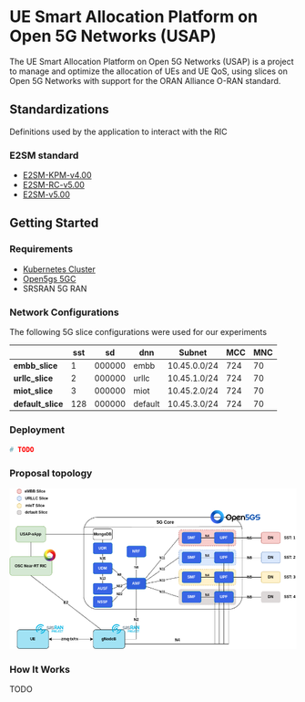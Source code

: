 # UE Smart Allocation Platform on Open 5G Networks (USAP)

The UE Smart Allocation Platform on Open 5G Networks (USAP) is a project to manage and optimize the allocation of UEs and UE QoS, using slices on Open 5G Networks with support for the ORAN Alliance O-RAN standard.

<!-- ## Tutorials

### 5GC

1. [OAI-CN Deployment](docs/oai-cn/oai_cn_deploy.md)
2. [Open5GS-CN Deployment](docs/open5gs-cn/open5gs_deploy.md)

### RAN

1. [OAI-RAN gNB Deployment](docs/oai-ran/gnb_deploy.md)
2. [OAI-RAN NR-UE Deployment](docs/oai-ran/nr_ue_deploy.md)
3. [SRS-RAN 5G gNB + UE Deployment](./docs/srsran/srsran5g_zmq_deploy.md)

### RIC

1. [OSC Near-RT RIC Deployment](docs/osc-ric/osc_nrt_ric_deploy.md) -->

## Standardizations

Definitions used by the application to interact with the RIC

### E2SM standard

- [E2SM-KPM-v4.00](xapp/app/ans1coder/e2sm-kpm-v4.00.asn)
- [E2SM-RC-v5.00](xapp/app/ans1coder/e2sm-rc-v5.00.asn)
- [E2SM-v5.00](xapp/app/ans1coder/e2sm-v5.00.asn)

<!-- ### 3GPP NG Application Protocol (NGAP) Release 17

- [NGAP-CommonDataTypes](ngap/asn1/rel-18_2/NGAP-CommonDataTypes.asn)
- [NGAP-Constants](ngap/asn1/rel-18_2/NGAP-Constants.asn)
- [NGAP-Containers](ngap/asn1/rel-18_2/NGAP-Containers.asn)
- [NGAP-IEs](ngap/asn1/rel-18_2/NGAP-IEs.asn)
- [NGAP-PDU-Contents](ngap/asn1/rel-18_2/NGAP-PDU-Contents.asn)
- [NGAP-PDU-Descriptions](ngap/asn1/rel-18_2/NGAP-PDU-Descriptions.asn) -->

## Getting Started

### Requirements

- [Kubernetes Cluster](https://github.com/muriloAvlis/k8s-utils/blob/main/docs/cluster_deploy/kubeadm/install.md)
- [Open5gs 5GC](./charts/open5gs/README.md)
- SRSRAN 5G RAN

### Network Configurations

The following 5G slice configurations were used for our experiments

|                    | **sst** | **sd** | **dnn** | **Subnet**  | **MCC** | **MNC** |
|--------------------|---------|--------|---------|-------------|---------|---------|
| **embb_slice**     | 1       | 000000 | embb    | 10.45.0.0/24 |   724   |   70    |
| **urllc_slice**    | 2       | 000000 | urllc   | 10.45.1.0/24 |   724   |   70    |
| **miot_slice**     | 3       | 000000 | miot    | 10.45.2.0/24 |   724   |   70    |
| **default_slice**  | 128     | 000000 | default | 10.45.3.0/24 |   724   |   70    |

### Deployment

```sh
# TODO
```

### Proposal topology

![proposal-topology-v1](./assets/images/proposal_topology.png)

### How It Works

TODO